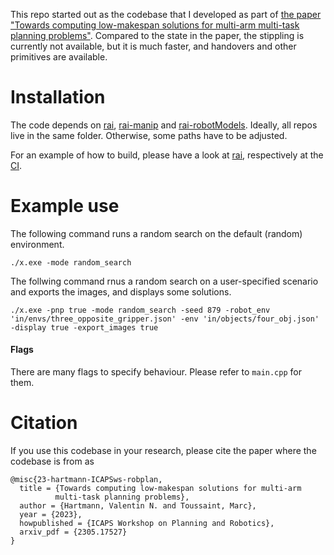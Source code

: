 This repo started out as the codebase that I developed as part of [the paper "Towards computing low-makespan solutions for multi-arm multi-task planning problems"](https://vhartmann.com/robplan-low-makespan/).
Compared to the state in the paper, the stippling is currently not available, but it is much faster, and handovers and other primitives are available.

# Installation
The code depends on [rai](https://github.com/vhartman/rai/tree/changes), [rai-manip](https://github.com/vhartman/rai-manip) and [rai-robotModels](https://github.com/vhartman/rai-robotModels).
Ideally, all repos live in the same folder. Otherwise, some paths have to be adjusted.

For an example of how to build, please have a look at [rai](https://github.com/vhartman/rai/tree/changes), respectively at the [CI](https://github.com/vhartman/24-data-gen/actions).

# Example use
The following command runs a random search on the default (random) environment.
```
./x.exe -mode random_search
```

The follwing command rnus a random search on a user-specified scenario and exports the images, and displays some solutions.
```
./x.exe -pnp true -mode random_search -seed 879 -robot_env 'in/envs/three_opposite_gripper.json' -env 'in/objects/four_obj.json' -display true -export_images true
```

#### Flags
There are many flags to specify behaviour. Please refer to `main.cpp` for them.

# Citation
If you use this codebase in your research, please cite the paper where the codebase is from as

```
@misc{23-hartmann-ICAPSws-robplan,
  title = {Towards computing low-makespan solutions for multi-arm
  		  multi-task planning problems},
  author = {Hartmann, Valentin N. and Toussaint, Marc},
  year = {2023},
  howpublished = {ICAPS Workshop on Planning and Robotics},
  arxiv_pdf = {2305.17527}
}
```
